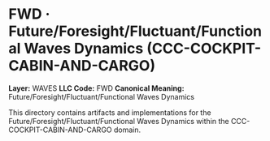 # FWD · Future/Foresight/Fluctuant/Functional Waves Dynamics (CCC-COCKPIT-CABIN-AND-CARGO)

**Layer:** WAVES
**LLC Code:** FWD
**Canonical Meaning:** Future/Foresight/Fluctuant/Functional Waves Dynamics

This directory contains artifacts and implementations for the Future/Foresight/Fluctuant/Functional Waves Dynamics within the CCC-COCKPIT-CABIN-AND-CARGO domain.
